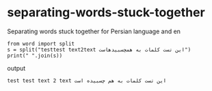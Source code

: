 # separating-words-stuck-together
Separating words stuck together for Persian language and en
```
from word import split
s = split("testtest text2text این تست کلمات به همچسبیدهاست")
print(" ".join(s))
```

output

```
test test text 2 text این تست کلمات به هم چسبیده است
```
